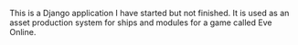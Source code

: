This is a Django application I have started but not finished. It is used as an asset production system for ships and modules for a game called Eve Online.
